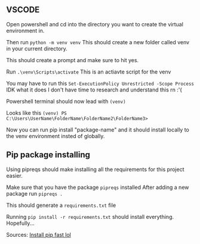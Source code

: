 ## VSCODE

Open powershell and cd into the directory you want to create the virtual environment in.

Then run ```python -m venv venv```
This should create a new folder called venv in your current directory.

This should create a prompt and make sure to hit yes.

Run ```.\venv\Scripts\activate```  This is an actiavte script for the venv

You may have to run this ```Set-ExecutionPolicy Unrestricted -Scope Process``` IDK what it does I don't have time to research and understand this rn :'(

Powershell terminal should now lead with ```(venv)```

Looks like this ```(venv) PS C:\Users\UserName\FolderName\FolderName2\FolderName3>```

Now you can run pip install "package-name" and it should install locally to the venv environment insted of globally.

## Pip package installing
Using pipreqs should make installing all the requirements for this project easier.

Make sure that you have the package ```pipreqs``` installed
After adding a new package run ```pipreqs .```

This should generate a ```requirements.txt``` file

Running ```pip install -r requirements.txt``` should install everything. Hopefully...

Sources: [Install pip fast lol](https://stackoverflow.com/questions/46419607/how-to-automatically-install-required-packages-from-a-python-script-as-necessary)